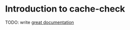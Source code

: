 # Introduction to cache-check

TODO: write [great documentation](http://jacobian.org/writing/great-documentation/what-to-write/)
